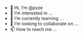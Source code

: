 - 👋 Hi, I’m @pxze
- 👀 I’m interested in ...
- 🌱 I’m currently learning ...
- 💞️ I’m looking to collaborate on ...
- 📫 How to reach me ...

<!---
pxze/pxze is a ✨ special ✨ repository because its `README.md` (this file) appears on your GitHub profile.
You can click the Preview link to take a look at your changes.
--->

